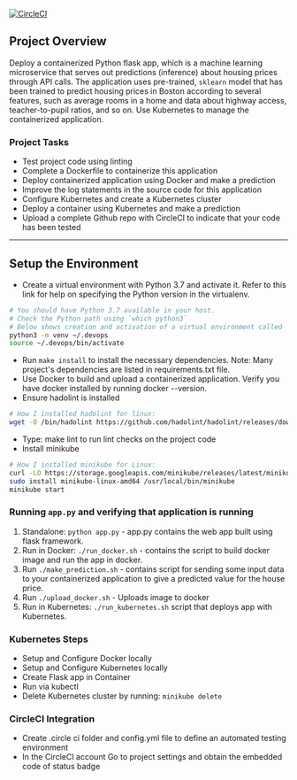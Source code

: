 [![CircleCI](https://dl.circleci.com/status-badge/img/gh/Ms-Wanjohi/Operationalize-a-Machine-Learning-Microservice-API/tree/main.svg?style=svg)](https://dl.circleci.com/status-badge/redirect/gh/Ms-Wanjohi/Operationalize-a-Machine-Learning-Microservice-API/tree/main)

## Project Overview
 
Deploy a containerized Python flask app, which is a machine learning microservice that serves out predictions (inference) about housing prices through API calls. The application uses pre-trained, `sklearn` model that has been trained to predict housing prices in Boston according to several features, such as average rooms in a home and data about highway access, teacher-to-pupil ratios, and so on. Use Kubernetes to manage the containerized application.

### Project Tasks

* Test  project code using linting
* Complete a Dockerfile to containerize this application
* Deploy containerized application using Docker and make a prediction
* Improve the log statements in the source code for this application
* Configure Kubernetes and create a Kubernetes cluster
* Deploy a container using Kubernetes and make a prediction
* Upload a complete Github repo with CircleCI to indicate that your code has been tested

---

## Setup the Environment

* Create a virtual environment with Python 3.7 and activate it. Refer to this link for help on specifying the Python version in the virtualenv. 
```bash
# You should have Python 3.7 available in your host. 
# Check the Python path using `which python3`
# Below shows creation and activation of a virtual environment called 'devops'
python3 -m venv ~/.devops
source ~/.devops/bin/activate
```
* Run `make install` to install the necessary dependencies. Note: Many project's dependencies are listed in requirements.txt file.
* Use Docker to build and upload a containerized application. Verify you have docker installed by running docker --version.
* Ensure  hadolint is installed
```bash
# How I installed hadolint for linux:
wget -O /bin/hadolint https://github.com/hadolint/hadolint/releases/download/v2.10.0/hadolint-Linux-x86_64
```
* Type: make lint to run lint checks on the project code
* Install minikube
```bash
# How I installed minikube for Linux:
curl -LO https://storage.googleapis.com/minikube/releases/latest/minikube-linux-amd64
sudo install minikube-linux-amd64 /usr/local/bin/minikube
minikube start
```
### Running `app.py` and verifying that application is running

1. Standalone:  `python app.py` - app.py contains the web app built using flask framework.
2. Run in Docker:  `./run_docker.sh` - contains the script to build docker image and run the app in docker.
3. Run `./make_prediction.sh` - contains script for sending some input data to your containerized application to give a predicted value for the house price.
4. Run `./upload_docker.sh` - Uploads image to docker
5. Run in Kubernetes:  `./run_kubernetes.sh` script that deploys app with Kubernetes.

### Kubernetes Steps

* Setup and Configure Docker locally
* Setup and Configure Kubernetes locally
* Create Flask app in Container
* Run via kubectl
* Delete Kubernetes cluster by running: `minikube delete`

### CircleCI Integration
* Create .circle ci folder and config.yml file to define an automated testing environment
* In the CircleCI account Go to project settings and obtain the embedded code of status badge

